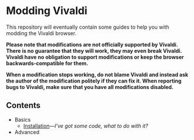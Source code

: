 # Modding Vivaldi

This repository will eventually contain some guides to help you with modding the
Vivaldi browser.

**Please note that modifications are not officially supported by Vivaldi. There
is no guarantee that they will work, they may even break Vivaldi. Vivaldi have
no obligation to support modifications or keep the browser backwards-compatible
for them.**

**When a modification stops working, do not blame Vivaldi and instead ask the
author of the modification politely if they can fix it. When reporting bugs to
Vivaldi, make sure that you have all modifications disabled.**

## Contents

- Basics
  - [Installation](using-mods/installation.md)—*I’ve got some code, what to do
    with it?*
- Advanced
